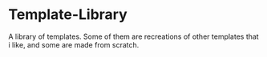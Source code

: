# Template-Library
A library of templates. Some of them are recreations of other templates that i like, and some are made from scratch.
